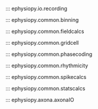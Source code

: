 ::: ephysiopy.io.recording

::: ephysiopy.common.binning

::: ephysiopy.common.fieldcalcs

::: ephysiopy.common.gridcell

::: ephysiopy.common.phasecoding

::: ephysiopy.common.rhythmicity

::: ephysiopy.common.spikecalcs

::: ephysiopy.common.statscalcs

::: ephysiopy.axona.axonaIO
